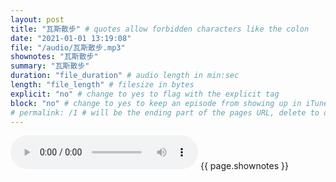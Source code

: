 ```yaml
---
layout: post
title: "瓦斯散步" # quotes allow forbidden characters like the colon
date: "2021-01-01 13:19:08"
file: "/audio/瓦斯散步.mp3"
shownotes: "瓦斯散步"
summary: "瓦斯散步"
duration: "file_duration" # audio length in min:sec
length: "file_length" # filesize in bytes
explicit: "no" # change to yes to flag with the explicit tag
block: "no" # change to yes to keep an episode from showing up in iTunes
# permalink: /1 # will be the ending part of the pages URL, delete to default to the title
---
```


<audio controls>
<source src="{{site.url}}{{site.baseurl}}{{ page.file }}" type="audio/x-mp3">
Your browser does not support the audio element.
</audio>
{{ page.shownotes }}
